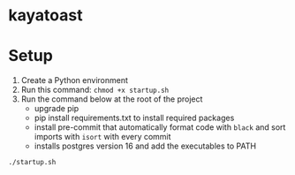 # kayatoast

# Setup

1. Create a Python environment
2. Run this command: `chmod +x startup.sh`
3. Run the command below at the root of the project
    - upgrade pip
    - pip install requirements.txt to install required packages
    - install pre-commit that automatically format code with `black` and sort imports with `isort` with every commit
    - installs postgres version 16 and add the executables to PATH

```bash
./startup.sh
```

